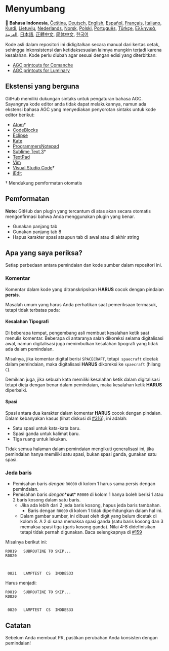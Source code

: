 # Menyumbang

🎌
**Bahasa Indonesia**,
[Čeština][CZ],
[Deutsch][DE],
[English][EN],
[Español][ES],
[Français][FR],
[Italiano][IT],
[Kurdi][KU],
[Lietuvių][LT],
[Nederlands][NL],
[Norsk][NO],
[Polski][PL],
[Português][PT_BR],
[Türkçe][TR],
[Ελληνικά][GR],
[العربية][AR],
[日本語][JA],
[正體中文][ZH_TW],
[简体中文][ZH_CN],
[한국어][KO_KR]

[AR]:CONTRIBUTING.ar.md
[CZ]:CONTRIBUTING.cz.md
[DE]:CONTRIBUTING.de.md
[EN]:CONTRIBUTING.md
[ES]:CONTRIBUTING.es.md
[FR]:CONTRIBUTING.fr.md
[GR]:CONTRIBUTING.gr.md
[ID]:CONTRIBUTING.id.md
[IT]:CONTRIBUTING.it.md
[JA]:CONTRIBUTING.ja.md
[KO_KR]:CONTRIBUTING.ko_kr.md
[KU]:CONTRIBUTING.ku.md
[LT]:CONTRIBUTING.lt.md
[NL]:CONTRIBUTING.nl.md
[NO]:CONTRIBUTING.no.md
[PL]:CONTRIBUTING.pl.md
[PT_BR]:CONTRIBUTING.pt_br.md
[TR]:CONTRIBUTING.tr.md
[ZH_CN]:CONTRIBUTING.zh_cn.md
[ZH_TW]:CONTRIBUTING.zh_tw.md

Kode asli dalam repositori ini didigitalkan secara manual dari kertas cetak, sehingga inkonsistensi dan ketidaksesuaian lainnya mungkin terjadi karena kesalahan. Kode perlu diubah agar sesuai dengan edisi yang diterbitkan:

- [AGC printouts for Comanche][8]
- [AGC printouts for Luminary][9]

## Ekstensi yang berguna

GitHub memiliki dukungan sintaks untuk pengaturan bahasa AGC. Sayangnya kode editor anda tidak dapat melakukannya, namun ada ekstensi bahasa AGC yang menyediakan penyorotan sintaks untuk kode editor berikut:

- [Atom][Atom]†
- [CodeBlocks][CodeBlocks]
- [Eclipse][Eclipse]
- [Kate][Kate]
- [ProgrammersNotepad][ProgrammersNotepad]
- [Sublime Text 3][Sublime Text]†
- [TextPad][TextPad]
- [Vim][Vim]
- [Visual Studio Code][VisualStudioCode]†
- [jEdit][jEdit]

† Mendukung pemformatan otomatis

[Atom]:https://github.com/Alhadis/language-agc
[CodeBlocks]:https://github.com/virtualagc/virtualagc/tree/master/Contributed/SyntaxHighlight/CodeBlocks
[Eclipse]:https://github.com/virtualagc/virtualagc/tree/master/Contributed/SyntaxHighlight/Eclipse
[Kate]:https://github.com/virtualagc/virtualagc/tree/master/Contributed/SyntaxHighlight/Kate
[ProgrammersNotepad]:https://github.com/virtualagc/virtualagc/tree/master/Contributed/SyntaxHighlight/ProgrammersNotepad
[Sublime Text]:https://github.com/jimlawton/AGC-Assembly
[TextPad]:https://github.com/virtualagc/virtualagc/tree/master/Contributed/SyntaxHighlight/TextPad
[Vim]:https://github.com/wsdjeg/vim-assembly
[VisualStudioCode]:https://github.com/wopian/agc-assembly
[jEdit]:https://github.com/virtualagc/virtualagc/tree/master/Contributed/SyntaxHighlight/jEdit

## Pemformatan

**Note:** GitHub dan plugin yang tercantum di atas akan secara otomatis mengonfirmasi bahwa Anda menggunakan plugin yang benar.

- Gunakan panjang tab
- Gunakan panjang tab 8
- Hapus karakter spasi ataupun tab di awal atau di akhir string

## Apa yang saya periksa?

Setiap perbedaan antara pemindaian dan kode sumber dalam repositori ini.

### Komentar

Komentar dalam kode yang ditranskripsikan **HARUS** cocok dengan pindaian **persis**.

Masalah umum yang harus Anda perhatikan saat pemeriksaan termasuk, tetapi tidak terbatas pada:

#### Kesalahan Tipografi

Di beberapa tempat, pengembang asli membuat kesalahan ketik saat menulis komentar. Beberapa di antaranya salah dikoreksi selama digitalisasi awal, namun digitalisasi juga menimbulkan kesalahan tipografi yang tidak ada dalam pemindaian.

Misalnya, jika komentar digital berisi `SPACECRAFT`, tetapi` spaecraft` dicetak dalam pemindaian, maka digitalisasi **HARUS** dikoreksi ke `spaecraft` (hilang `C`).

Demikian juga, jika sebuah kata memiliki kesalahan ketik dalam digitalisasi tetapi dieja dengan benar dalam pemindaian, maka kesalahan ketik **HARUS** diperbaiki.

#### Spasi

Spasi antara dua karakter dalam komentar **HARUS** cocok dengan pindaian. Dalam kebanyakan kasus (lihat diskusi di [#316][10]), ini adalah:

- Satu spasi untuk kata-kata baru.
- Spasi ganda untuk kalimat baru.
- Tiga ruang untuk lekukan.

Tidak semua halaman dalam pemindaian mengikuti generalisasi ini, jika pemindaian hanya memiliki satu spasi, bukan spasi ganda, gunakan satu spasi.

### Jeda baris

- Pemisahan baris *dengan* `R0000` di kolom 1 harus sama persis dengan pemindaian.
- Pemisahan baris *dengan**__out__* `R0000` di kolom 1 hanya boleh berisi 1 atau 2 baris kosong dalam satu baris.
  - Jika ada lebih dari 2 jeda baris kosong, hapus jeda baris tambahan.
    - Baris dengan `R0000` di kolom 1 tidak diperhitungkan dalam hal ini.
  - Dalam gambar sumber, ini dibuat oleh digit yang belum dicetak di kolom 8. A 2 di sana memaksa spasi ganda (satu baris kosong dan 3 memaksa spasi tiga (garis kosong ganda). Nilai 4-8 didefinisikan tetapi tidak pernah digunakan. Baca selengkapnya di [#159][7]

Misalnya berikut ini:

```plain
R0819   SUBROUTINE TO SKIP...
R0820



 0821   LAMPTEST  CS  IMODES33
```

Harus menjadi:

```plain
R0819   SUBROUTINE TO SKIP...
R0820


 0820   LAMPTEST  CS  IMODES33
```

## Catatan

Sebelum Anda membuat PR, pastikan perubahan Anda konsisten dengan pemindaian!

[0]:https://github.com/chrislgarry/Apollo-11/pull/new/master
[1]:http://www.ibiblio.org/apollo/ScansForConversion/Luminary099/
[2]:http://www.ibiblio.org/apollo/ScansForConversion/Comanche055/
[6]:https://github.com/wopian/agc-assembly#user-settings
[7]:https://github.com/chrislgarry/Apollo-11/issues/159
[8]:http://www.ibiblio.org/apollo/ScansForConversion/Comanche055/
[9]:http://www.ibiblio.org/apollo/ScansForConversion/Luminary099/
[10]:https://github.com/chrislgarry/Apollo-11/pull/316#pullrequestreview-102892741
